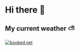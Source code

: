 # Hi there 👋

## My current weather ⛅️
<a target="_blank" href="https://www.booked.net/weather/nelson-11216"><img src="https://w.bookcdn.com/weather/picture/3_11216_1_1_3d3d3d_430_ffffff_333333_08488D_1_ffffff_333333_0_6.png?scode=124&domid=w209&anc_id=26749"  alt="booked.net"/></a>
